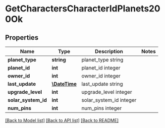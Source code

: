 # GetCharactersCharacterIdPlanets200Ok

## Properties
Name | Type | Description | Notes
------------ | ------------- | ------------- | -------------
**planet_type** | **string** | planet_type string | 
**planet_id** | **int** | planet_id integer | 
**owner_id** | **int** | owner_id integer | 
**last_update** | [**\DateTime**](\DateTime.md) | last_update string | 
**upgrade_level** | **int** | upgrade_level integer | 
**solar_system_id** | **int** | solar_system_id integer | 
**num_pins** | **int** | num_pins integer | 

[[Back to Model list]](../README.md#documentation-for-models) [[Back to API list]](../README.md#documentation-for-api-endpoints) [[Back to README]](../README.md)



